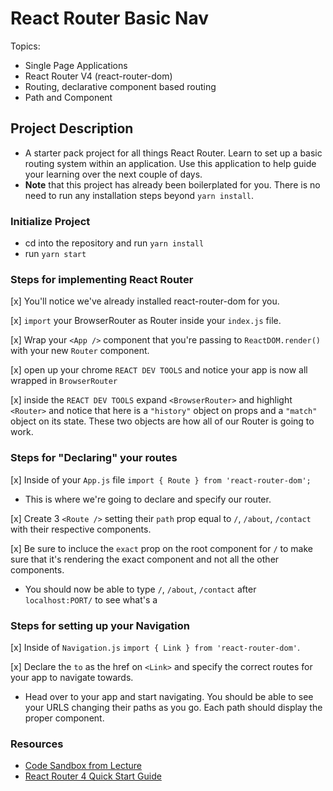 # React Router Basic Nav

Topics:

* Single Page Applications
* React Router V4 (react-router-dom)
* Routing, declarative component based routing
* Path and Component

## Project Description

* A starter pack project for all things React Router. Learn to set up a basic routing system within an application. Use this application to help guide your learning over the next couple of days.
* **Note** that this project has already been boilerplated for you. There is no need to run any installation steps beyond `yarn install`.

### Initialize Project

* cd into the repository and run `yarn install`
* run `yarn start`

### Steps for implementing React Router

[x] You'll notice we've already installed react-router-dom for you.

[x] `import` your BrowserRouter as Router inside your `index.js` file.

[x] Wrap your `<App />` component that you're passing to `ReactDOM.render()` with your new `Router` component.

[x] open up your chrome `REACT DEV TOOLS` and notice your app is now all wrapped in `BrowserRouter`

[x] inside the `REACT DEV TOOLS` expand `<BrowserRouter>` and highlight `<Router>` and notice that here is a `"history"` object on props and a `"match"` object on its state. These two objects are how all of our Router is going to work. 

### Steps for "Declaring" your routes

[x] Inside of your `App.js` file `import { Route } from 'react-router-dom';`

* This is where we're going to declare and specify our router.

[x] Create 3 `<Route />` setting their `path` prop equal to `/`, `/about`, `/contact` with their respective components.

[x] Be sure to incluce the `exact` prop on the root component for `/` to make sure that it's rendering the exact component and not all the other components.

* You should now be able to type `/`, `/about`, `/contact` after `localhost:PORT/` to see what's a

### Steps for setting up your Navigation

[x] Inside of `Navigation.js` `import { Link } from 'react-router-dom'`.

[x] Declare the `to` as the href on `<Link>` and specify the correct routes for your app to navigate towards.

* Head over to your app and start navigating. You should be able to see your URLS changing their paths as you go. Each path should display the proper component. 

### Resources

* [Code Sandbox from Lecture](https://codesandbox.io/s/n58oqgwmP)
* [React Router 4 Quick Start Guide](https://reacttraining.com/react-router/web/guides/quick-start)
